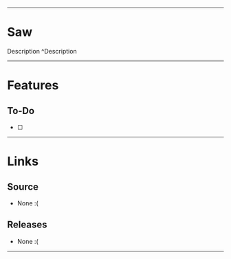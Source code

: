 ___
# Saw
Description ^Description

___
# Features

## To-Do
- [ ] 

___
# Links

## Source
- None :(

## Releases
- None :(

___
